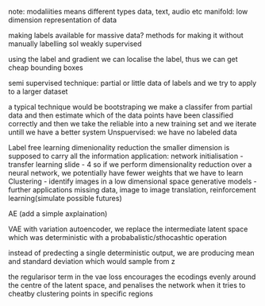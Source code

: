 

note: modaliities means different types data, text, audio etc
		manifold: low dimension representation of data


making labels available for massive data?
methods
for making it without manually labelling
sol
weakly supervised 

using the label and gradient we can localise the label, thus we can get cheap bounding boxes

semi supervised technique: partial or little data of labels and we try to apply to a larger dataset

a typical technique would be bootstraping we make a classifer from partial data and then estimate which of the data points have been classified correctly and then we take the reliable into a new training set and we iterate untill we have a better system
Unspuervised: we have no labeled data

Label free learning
dimenionality reduction
the smaller dimension is supposed to carry all the information
application: 
network initialisation - transfer learning slide - 4 
so if we perform dimensionality reduction over a neural network, we potentially have fewer weights that we have to learn 
Clustering - identify images in a low dimensional space
generative models - 
		further applications
			missing data, image to image translation, reinforcement learning(simulate possible futures)


AE
(add a simple axplaination)

VAE
with variation autoencoder, we replace the intermediate latent space which was deterministic with a probabalistic/sthocashtic operation

instead of predecting a single deterministic output, we are producing mean and standard deviation which would sample from z

the regularisor term in the vae loss encourages the ecodings evenly around the centre of the latent space, and penalises the network when it tries to cheatby clustering points in specific regions